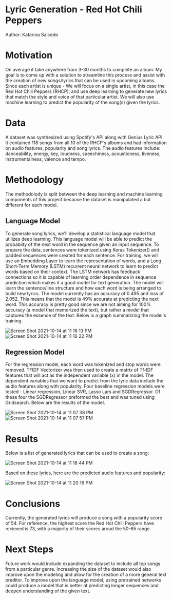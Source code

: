 # Lyric Generation - Red Hot Chili Peppers
Author: Katarina Salcedo

# Motivation
On average it take anywhere from 3-30 months to complete an album. My goal is to come up with a solution to streamline this process and assist with the creation of new songs/lyrics that can be used in upcoming albums. Since each artist is unique - We will focus on a single artist, in this case the Red Hot Chili Peppers (RHCP), and use deep learning to generate new lyrics that match the style and voice of that particular artist. We will also use machine learning to predict the popularity of the song(s) given the lyrics.

# Data
A dataset was synthesized using Spotify's API along with Genius Lyric API. It contained 118 songs from all 10 of the RHCP's albums and had information on audio features, popularity and song lyrics. The audio features include: danceability, energy, key, loudness, speechiness, acousticness, liveness, instrumentalness, valence and tempo. 

# Methodology
The methodolody is split between the deep learning and machine learning components of this project because the dataset is manipulated a but different for each model. 

## Language Model
To generate song lyrics, we'll develop a statistical language model that utilizes deep learning. This language model will be able to predict the probabiity of the next word in the sequence given an input sequence. To prepare the data, sentences were tokenized using Keras Tokenizer() and padded sequences were created for each sentence. For training, we will use an Embedding Layer to learn the representation of words, and a Long Short-Term Memory (LSTM) recurrent neural network to learn to predict words based on their context. The LSTM network has feedback connections so it is capable of learning order dependence in sequence prediction which makes it a good model for text generation. The model will learn the sentence/line structure and how each word is being arranged to build new lyrics. The model currently has an accuracy of 0.495 and loss of 2.052. This means that the model is 49% accurate at predicting the next word. This accuracy is pretty good since we are not aiming for 100% accuracy (a model that memorized the text), but rather a model that captures the essence of the text. Below is a graph summarizing the model's training.

![Screen Shot 2021-10-14 at 11 16 13 PM](https://user-images.githubusercontent.com/81720110/137441015-eb26c677-6115-4dd8-9ed2-060345c06b00.png)
![Screen Shot 2021-10-14 at 11 16 22 PM](https://user-images.githubusercontent.com/81720110/137441021-5414f908-af73-4ae8-995f-b269b3e6d526.png)


## Regression Model
For the regression model, each word was tokenized and stop words were removed. TFIDF Vectorizer was then used to create a matrix of Tf-IDF features that will act as the independent variable (x) in the model. The dependent variables that we want to predict from the lyric data include the audio features along with popularity. Four baseline regression models were tested - Linear regression, Linear SVR, Lasso Lars and SGDRegressor. Of these four the SGDRegressor preformed the best and was tuned using Gridsearch. Below are the results of the model. 

![Screen Shot 2021-10-14 at 11 07 38 PM](https://user-images.githubusercontent.com/81720110/137440360-05366364-bdee-4d8e-876c-5d4e9e6853e5.png)
![Screen Shot 2021-10-14 at 11 07 57 PM](https://user-images.githubusercontent.com/81720110/137440374-86af3940-05cf-483b-9972-e9ecb491c137.png)


# Results 
Below is a list of generated lyrics that can be used to create a song:

![Screen Shot 2021-10-14 at 11 18 44 PM](https://user-images.githubusercontent.com/81720110/137441248-cf646f83-c5b5-4147-be70-aae6868db85e.png)

Based on these lyrics, here are the predicted audio features and popularity:

![Screen Shot 2021-10-14 at 11 20 16 PM](https://user-images.githubusercontent.com/81720110/137441378-a6ad0402-d2e9-442e-9a55-59a569a46010.png)

# Conclusions 
Currently, the generated lyrics will produce a song with a popularity score of 54. For reference, the highest score the Red Hot Chili Peppers have recieved is 73, with a majority of their scores aroud the 50-65 range. 

# Next Steps
Future work would include expanding the dataset to include all top songs from a particular genre. Increasing the size of the dataset would also improve upon the modeling and allow for the creation of a more general text preditor. To improve upon the language model, using pretrained networks could produce a model that is better at predicting longer sequences and deepen understanding of the given text. 
